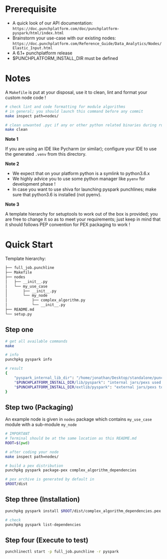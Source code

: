 # Prerequisite

-   A quick look of our API documentation: `https://doc.punchplatform.com/doc/punchplatform-pyspark/html/index.html`
-   Brainstorm your use-case with our existing nodes: `https://doc.punchplatform.com/Reference_Guide/Data_Analytics/Nodes/Elastic_Input.html`
-   A 6.1+ punchplatform release
-   $PUNCHPLATFORM_INSTALL_DIR must be defined

# Notes

A `Makefile` is put at your disposal, use it to clean, lint and format your custom node code !

```sh
# check lint and code formatting for module algorithms
# in general; you should launch this command before any commit
make inspect path=nodes/

# clean unwanted .pyc if any or other python related binaries during runtime execution
make clean
```

**Note 1**

If you are using an IDE like Pycharm (or similar); configure your IDE to use the generated `.venv` from this directory.

**Note 2**

- We expect that on your platform python is a symlink to python3.6.x
- We highly advice you to use some python manager like `pyenv` for development phase !
- In case you want to use shiva for launching pyspark punchlines; make sure that python3.6 is installed (not pyenv).

**Note 3**

A template hierarchy for setuptools to work out of the box is provided; you are free to change it so as to meet your requirements; just keep in mind that it should follows PEP convention for PEX packaging to work !

# Quick Start

Template hierarchy:

```sh
├── full_job.punchline
├── Makefile
├── nodes
│   ├── __init__.py
│   └── my_use_case
│       ├── __init__.py
│       └── my_node
│           ├── complex_algorithm.py
│           └── __init__.py
├── README.md
└── setup.py
```

## Step one

```sh
# get all available commands
make

# info
punchpkg pyspark info

# result
{
    "pyspark_internal_lib_dir": "/home/jonathan/Desktop/standalone/punch-standalone-6.1.0-SNAPSHOT-linux/external/punch-binaries-6.1.0-SNAPSHOT/lib/pyspark",
    "$PUNCHPLATFORM_INSTALL_DIR/lib/pyspark": "internal jars/pexs used by pyspark module",
    "$PUNCHPLATFORM_INSTALL_DIR/extlib/pyspark": "external jars/pexs to be added to punchline runtime as dependencies"
}
```

## Step two (Packaging)

An example node is given in `nodes` package which contains `my_use_case` module with a sub-module `my_node`

```sh
# IMPORTANT
# Terminal should be at the same location as this README.md
ROOT=$(pwd)

# after coding your node
make inspect path=nodes/

# build a pex distribution
punchpkg pyspark package-pex complex_algorithm_dependencies

# pex archive is generated by default in
$ROOT/dist
```

## Step three (Installation)

```sh
punchpkg pyspark install $ROOT/dist/complex_algorithm_dependencies.pex

# check
punchpkg pyspark list-dependencies
```

## Step four (Execute to test)

```sh
punchlinectl start -p full_job.punchline -r pyspark
```
